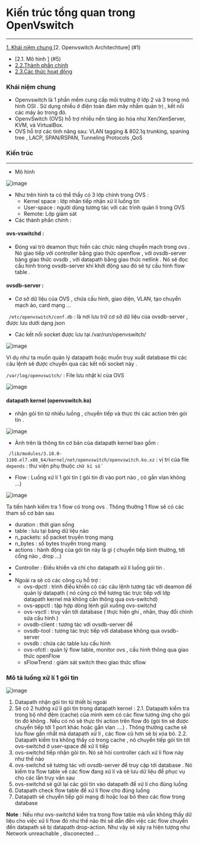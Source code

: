 # Kiến trúc tổng quan trong OpenVswitch
--- 
[1. Khái niệm chung ](#2)
[2. Openvswitch Architechture] (#1)
  - [2.1. Mô hình ] (#5)
  - [2.2.Thành phần chính ](#3)
  - [2.3.Các thức hoạt động ](#4)

<a name='2' ></a>
### Khái niệm chung
- Openvswitch là 1 phần mềm  cung cấp môi trường ở lớp 2 và 3 trong mô hình OSI . Sử dụng nhiều ở điện toán đám mây nhắm quản trị , kết nối các máy ảo trong đó.
- OpenvSwitch (OVS) hỗ trợ nhiều nền tảng ảo hóa như Xen/XenServer, KVM, và VirtualBox.
- OVS hỗ trợ các tính năng sau: VLAN tagging & 802.1q trunking, spaning tree , LACP, SPAN/RSPAN, Tunneling Protocols ,QoS

<a name= '1'></a>
### Kiến trúc
---
- Mô hình 

![image](https://user-images.githubusercontent.com/50499526/167980294-3704de46-c152-4c4c-815c-563d990e90d6.png)

- Như trên hình ta có thể thấy có 3 lớp chính trong OVS :
  + Kernel space : lớp nhân tiếp nhận xử lí luồng tin
  + User-space :  người dùng tương tác với các trình quản lí trong OVS 
  + Remote: Lớp giám sát 
- Các thành phần  chính :

#### ovs-vswitchd : 
  - Đóng vai trò deamon thực hiền các chức năng chuyển mạch trong ovs . Nó giao tiếp với controller bằng giao thức openflow , với ovsdb-server bàng giao thức ovsdb , với datapath bằng giao thức netlink . Nó sẽ đọc cấu hình trong ovsdb-server khi khởi động sau đó sẽ tự cấu hình flow table .
  
  
  
#### ovsdb-server : 
  - Cơ sở dữ liệu của OVS , chứa cấu hình, giao diện,  VLAN, tạo chuyển mạch ảo, card mạng ...
 
  ` /etc/openvswitch/conf.db` :  là nơi lưu trữ cơ sở dữ liệu của ovsdb-server , được lưu dưới dạng json
  
  - Các kết nối socket được lưu tại /var/run/openvswitch/ 

![image](https://user-images.githubusercontent.com/50499526/168020627-47cfd3fb-e6af-4f56-9d84-ea68e58cc345.png)

Ví dụ như ta muốn quản lý datapath hoặc muốn truy xuất database thì các câu lệnh sẽ được chuyển qua các kết nối socket này .

 `/var/log/openvswitch/` : File lưu nhật kí của OVS 
 
 ![image](https://user-images.githubusercontent.com/50499526/168021484-123b7c70-7c48-4598-b043-8f5e9d77f832.png)


#### datapath kernel (openvswitch.ko)
  - nhận gói tin từ nhiều luồng , chuyển tiếp và thực thi các action trên gói tin .

![image](https://user-images.githubusercontent.com/50499526/168018182-349eae22-1b54-4f87-8c64-cfb2c7003cb1.png)
 
  - Ảnh trên là thông tin cơ bản của datapath kernel bao gồm :
  
  ` /lib/modules/3.10.0-1160.el7.x86_64/kernel/net/openvswitch/openvswitch.ko.xz` : vị trí của file 
  ` depends` : thư viện phụ thuộc
  ` chữ kí số ` 

- Flow : Luồng xử lí 1 gói tin ( gói tin đi vào port nào , có gắn vlan không ...)

![image](https://user-images.githubusercontent.com/50499526/168023244-5a230cf8-41ac-415c-941c-0aaa6228b7db.png)


Ta tiến hành kiểm tra 1 flow có trong ovs . Thông thường 1 flow sẽ có các tham số cơ bản sau 
  + duration : thời gian sống
  + table : lưu tại bảng dữ liệu nào
  + n_packets: số packet truyền trong mạng
  + n_bytes : số bytes truyền trong mạng
  + actions :  hành động của gói tin này là gì  ( chuyển tiếp bình thường, tới cổng nào , drop ...)

- Controller :  Điều khiển và chỉ cho datapath xử lí luồng gói tin .
- 
- Ngoài ra sẽ có các công cụ hỗ trợ :
  + ovs-dpctl : trình điều khiển có các câu lệnh tương tác với deamon để quản lý datapath ( nó cũng có thể tương tác trực tiếp với lớp datapath kernel mà không cần thông qua ovs-switchd)
  + ovs-appctl : tập hợp dòng lệnh gửi xuống ovs-switchd 
  + ovs-vsctl : truy vấn tới database ( thực hiện ghi , nhân, thay đổi chỉnh sửa cấu hình )
  + ovsdb-client : tương tác với ovsdb-server để 
  + ovsdb-tool : tương tác trực tiếp với database không qua ovsdb-server
  + ovsdb : chứa các table lưu cấu hình
  + ovs-ofctl : quản lý flow table, monitor ovs , cấu hình thông qua giao thức openFlow
  + sFlowTrend :  giám sát switch theo giao thức sflow
 


<a name= '4'></a>
### Mô tả luồng xử lí 1 gói tin

![image](https://user-images.githubusercontent.com/50499526/168194959-8590b63c-05cb-4a89-914b-416ba5ddde86.png)

1. Datapath nhận gói tin từ thiết bị ngoài 
2. Sẽ có 2 hướng xử lí gói tin trong datapath kernel :
  2.1. Datapath kiểm tra trong bộ nhớ đệm (cache) của mình xem có các flow tương ứng cho gói tin đó không . Nếu có nó sẽ thực thi action trên flow đó (gói tin sẽ được chuyển tiếp tới 1 port khác hoặc gắn vlan ....) . Thông thường cache sẽ lưu flow gần nhất mà datapath xử lí , các flow cũ hơn sẽ bị xóa bỏ.
  2.2. Datapath kiểm tra không thấy có trong cache , nó chuyển tiếp gói tin tới ovs-switchd ở user-space để xử lí tiếp
3. ovs-switchd tiếp nhận gói tin. Nó sẽ hỏi controller cách xử lí flow này như thế nào
4. ovs-switchd sẽ tương tác với ovsdb-server để truy cập tới database . Nó kiểm tra flow table về các flow đang xử lí và sẽ lưu dữ liệu để phục vụ cho các lần truy vấn sau
5. ovs-switchd sẽ gửi lại các gói tin vào datapath để xử lí cho đúng luồng
6. Datapath check flow table để xử lí flow cho đúng luồng
7. Datapath sẽ chuyển tiếp gói mạng đi hoặc loại bỏ theo các flow trong database


**Note** : Nếu như ovs-switchd kiểm tra trong  flow table mà vẫn không thấy dữ liệu cho việc xử lí flow đó như thế nào thì sẽ dẫn đến việc các flow chuyển đến datapath sẽ bị datapath drop-action. Như vậy sẽ xảy ra hiện tượng như Network unreachable , disconected ... 




